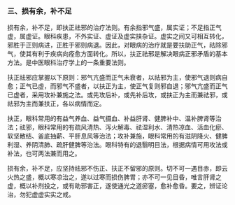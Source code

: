 ### 三、损有余，补不足

损有余，补不足，即扶正祛邪的治疗法则。有余指邪气盛，属实证；不足指正气虚，属虚证。眼科疾患，不外实证、虚证及虚实挟杂证。虚实之间又可相互转化，邪胜于正则病进，正胜于邪则病退。因此，对眼病的治疗就是要扶助正气，祛除邪气，使其有利于疾病向痊愈方面转化。所以，扶正祛邪是解决眼病正邪矛盾的基本方法。是中医眼科治疗学上的一条重要法则。

扶正祛邪应掌握以下原则：邪气亢盛而正气未衰者，以祛邪为主，使邪气退则病自愈；正气已虚，而邪气不盛者，以扶正为主，使正气复则邪自退；邪气亢盛而正气已虚者，采用攻补兼施之法。或先攻后补，或先补后攻，或扶正为主而兼祛邪，或祛邪为主而兼扶正，各以病情而定。

扶正，眼科常用的有益气养血、益气摄血、补益肝肾、健脾补中、温补脾肾等治法；祛邪，眼科常用的有疏风清热、泻火解毒、祛湿利水、清热凉血、活血化瘀、软坚散结、釜底抽薪、平肝息风等治法；攻补兼施，眼科常用的有滋阴降火、健脾利湿、养阴清肺、疏肝健脾等治法。眼科特有的退翳明目法，根据病情可用攻法或补法，也可两法兼而用之。

损有余，补不足，应坚持祛邪不伤正、扶正不留邪的原则。切不可一遇目赤，即云火热之盛，概以寒凉治之，遂以过寒而损伤脾胃；亦不可一见目昏，唯言肝肾之虚，概以补剂投之，或有助邪害正，遂使通光之道瘀塞，愈补愈昏。要之，辨证论治，勿犯虚虚实实之戒。
